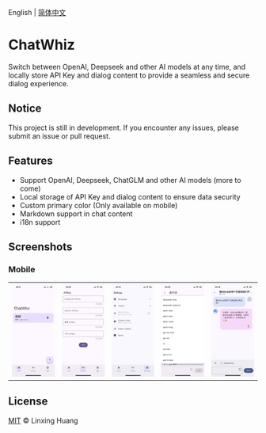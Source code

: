 English | [简体中文](README_CN.md)

# ChatWhiz

Switch between OpenAI, Deepseek and other AI models at any time, and locally store API Key and dialog content to provide a seamless and secure dialog experience.

## Notice

This project is still in development. If you encounter any issues, please submit an issue or pull request.

## Features

- Support OpenAI, Deepseek, ChatGLM and other AI models (more to come)
- Local storage of API Key and dialog content to ensure data security
- Custom primary color (Only available on mobile)
- Markdown support in chat content
- i18n support

## Screenshots

### Mobile

<table>
  <tr>
    <td><img width="277px" src="public/Mobile_Main.PNG"></td>
    <td><img width="277px" src="public/Mobile_API.PNG"></td>
    <td><img width="277px" src="public/Mobile_Settings.PNG"></td>
    <td><img width="277px" src="public/Mobile_Chat.PNG"></td>
    <td><img width="277px" src="public/Mobile_Chat2.PNG"></td>
  </tr>
</table>

## License

[MIT](LICENSE) © Linxing Huang
